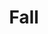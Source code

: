 ---
title: Fall
date: 
draft: false

# descripcion
description : Aros de plata 925 y cristal

materials: Plata 925

color: Plateado

dimensions: 1,5cm largo

code: 01-07-0655

type: "Aros"

categories: []

price: $3.540,00

price_eftvo: $3.005,00

# Images
# first image will be shown in the product page
images:
  # - image: "images/path_to_image"
  # La ubicacion de las imagenes es imagenes/Aros/Aros.Cristal/01-07-0655-fall
  - image: "./images/aros/cristal/01-07-0655.JPG"
---